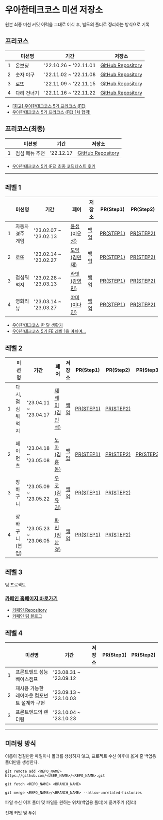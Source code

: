 # 우아한테크코스 미션 저장소

원본 최종 미션 커밋 이력을 그대로 이식 후, 별도의 폴더로 정리하는 방식으로 기록

## 프리코스
|   | 미션명 | 기간 | 저장소 |
|---|---|---|---|
| 1 | 온보딩 | '22.10.26 ~ '22.11.01 | [GitHub Repository](https://github.com/gabrielyoon7/javascript-onboarding/tree/gabrielyoon7) |
| 2 | 숫자 야구 | '22.11.02 ~ '22.11.08 | [GitHub Repository](https://github.com/gabrielyoon7/javascript-baseball/tree/gabrielyoon7) |
| 3 | 로또 | '22.11.09 ~ '22.11.15 | [GitHub Repository](https://github.com/gabrielyoon7/javascript-lotto-precourse/tree/gabrielyoon7) |
| 4 | 다리 건너기 | '22.11.16 ~ '22.11.22 | [GitHub Repository](https://github.com/gabrielyoon7/javascript-bridge/tree/gabrielyoon7) |

- [[회고] 우아한테크코스 5기 프리코스 (FE)](https://leirbag.tistory.com/125)
- [우아한테크코스 5기 프리코스 (FE) 1차 합격!](https://leirbag.tistory.com/126)

## 프리코스(최종)
|   | 미션명 | 기간 | 저장소 |
|---|---|---|---|
| 1 | 점심 메뉴 추천 | '22.12.17 | [GitHub Repository](https://github.com/gabrielyoon7/javascript-menu/tree/gabrielyoon7) |

- [우아한테크코스 5기 (FE) 최종 코딩테스트 후기](https://leirbag.tistory.com/127)

---

## 레벨 1
|   | 미션명 | 기간 | 페어 | 저장소 | PR(Step1) | PR(Step2) |
|---|---|---|---|---|---|---|
| 1 | 자동차 경주 게임 | '23.02.07 ~ '23.02.13 | [윤생(이윤성)](https://github.com/2yunseong) | [백업](https://github.com/gabrielyoon7/woowacourse-archive/tree/main/level1/javascript-racingcar) | [PR(STEP1)](https://github.com/woowacourse/javascript-racingcar/pull/153) | [PR(STEP2)](https://github.com/woowacourse/javascript-racingcar/pull/208)  |
| 2 | 로또 | '23.02.14 ~ '23.02.27 | [도담(김민재)](https://github.com/D0Dam) | [백업](https://github.com/gabrielyoon7/woowacourse-archive/tree/main/level1/javascript-lotto) | [PR(STEP1)](https://github.com/woowacourse/javascript-lotto/pull/176) | [PR(STEP2)](https://github.com/woowacourse/javascript-lotto/pull/252)  |
| 3 | 점심뭐먹지 | '23.02.28 ~ '23.03.13 | [라잇(강영민)](https://github.com/kangyeongmin) | [백업](https://github.com/gabrielyoon7/woowacourse-archive/tree/main/level1/javascript-lunch) | [PR(STEP1)](https://github.com/woowacourse/javascript-lunch/pull/19) | [PR(STEP2)](https://github.com/woowacourse/javascript-lunch/pull/58)  |
| 4 | 영화리뷰 | '23.03.14 ~ '23.03.27 | [야미(이다인)](https://github.com/feb-dain) | [백업](https://github.com/gabrielyoon7/woowacourse-archive/tree/main/level1/javascript-movie-review) | [PR(STEP1)](https://github.com/woowacourse/javascript-movie-review/pull/14) | [PR(STEP2)](https://github.com/woowacourse/javascript-movie-review/pull/81)  |

- [우아한테크코스 한 달 생활기](https://leirbag.tistory.com/134)
- [우아한테크코스 5기 FE 레벨 1을 마치며...](https://leirbag.tistory.com/141)

## 레벨 2
|   | 미션명 | 기간 | 페어 | 저장소 | PR(Step1) | PR(Step2) | PR(Step3) |
|---|---|---|---|---|---|---|---|
| 1 | 다시,점심뭐먹지 | '23.04.11 ~ '23.04.17 | [제레미(김민석)](https://github.com/shackstack) | [백업](https://github.com/gabrielyoon7/woowacourse-archive/tree/main/level2/react-lunch) | [PR(STEP1)](https://github.com/woowacourse/react-lunch/pull/1) | [PR(STEP2)](https://github.com/woowacourse/react-lunch/pull/59) |  |
| 2 | 페이먼츠 | '23.04.18 ~ '23.05.08 | [노아(김홍동)](https://github.com/nlom0218) | [백업](https://github.com/gabrielyoon7/woowacourse-archive/tree/main/level2/react-payments) | [PR(STEP1)](https://github.com/woowacourse/react-payments/pull/187) | [PR(STEP2)](https://github.com/woowacourse/react-payments/pull/254) | [PR(STEP3)](https://github.com/woowacourse/react-payments/pull/291) |  |
| 3 | 장바구니 | '23.05.09 ~ '23.05.22 | [우코(김유권)](https://github.com/ukkodeveloper) | [백업](https://github.com/gabrielyoon7/woowacourse-archive/tree/main/level2/react-shopping-cart) | [PR(STEP1)](https://github.com/woowacourse/react-shopping-cart/pull/161) | [PR(STEP2)](https://github.com/woowacourse/react-shopping-cart/pull/231) |
| 4 | 장바구니(협업) | '23.05.23 ~ '23.06.05 | [파인(임낭경)](https://github.com/nangkyeonglim) | [백업](https://github.com/gabrielyoon7/woowacourse-archive/tree/main/level2/react-shopping-cart-prod) | [PR(STEP1)](https://github.com/woowacourse/react-shopping-cart-prod/pull/78) | [PR(STEP2)](https://github.com/woowacourse/react-shopping-cart-prod/pull/148) | 

## 레벨 3

팀 프로젝트

### [카페인 홈페이지 바로가기](https://carffe.in)


- [카페인 Repository](https://github.com/woowacourse-teams/2023-car-ffeine)
- [카페인 팀 블로그](https://car-ffeine.github.io/archive)

## 레벨 4
|   | 미션명 | 기간 | 저장소 | PR(Step1) | PR(Step2) |
|---|---|---|---|---|---|
| 1 | 프론트엔드 성능 베이스캠프 | '23.08.31 ~ '23.09.12 |  |  |  |
| 2 | 재사용 가능한 레이아웃 컴포넌트 설계와 구현 | '23.09.13 ~ '23.10.03 |  |  |  |
| 3 | 프론트엔드의 렌더링 | '23.10.04 ~ '23.10.23 |  |  |  |


---

## 미러링 방식

이름이 겹칠만한 파일이나 폴더를 생성하지 않고, 프로젝트 수신 이후에 옮겨 줄 백업용 폴더만을 생성한다.

```
git remote add <REPO_NAME> https://github.com/<USER_NAME>/<REPO_NAME>.git
```

```
git fetch <REPO_NAME> <BRANCH_NAME>
```

```
git merge <REPO_NAME>/<BRANCH_NAME> --allow-unrelated-histories
```

파일 수신 이후 폴더 및 파일들 원하는 위치(백업용 폴더)에 옮겨주기 (정리)

전체 커밋 및 푸쉬
